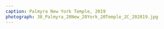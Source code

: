 ```yaml
---
caption: Palmyra New York Temple, 2019
photograph: 38_Palmyra_20New_20York_20Temple_2C_202019.jpg
---
```

